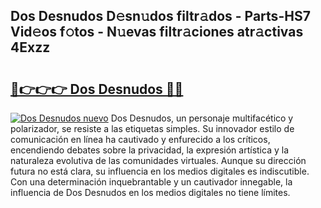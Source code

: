 ## Dos Desnudos D𝚎sn𝚞dos filtr𝚊dos - Parts-HS7 Vid𝚎os f𝚘tos - N𝚞evas filtr𝚊ciones atr𝚊ctivas 4Exzz

# <h2><a href="http://mb2b8x.tromn.icu/?c=Dos+Desnudos">🔗👉👉👉 Dos Desnudos 🔗🔗</a></h2>

[![Dos Desnudos nuevo](https://i.imgur.com/pEAQMta.gif)](http://mb2b8x.tromn.icu/?c=Dos+Desnudos)
Dos Desnudos, un personaje multifacético y polarizador, se resiste a las etiquetas simples. Su innovador estilo de comunicación en línea ha cautivado y enfurecido a los críticos, encendiendo debates sobre la privacidad, la expresión artística y la naturaleza evolutiva de las comunidades virtuales. Aunque su dirección futura no está clara, su influencia en los medios digitales es indiscutible. Con una determinación inquebrantable y un cautivador innegable, la influencia de Dos Desnudos en los medios digitales no tiene límites.

